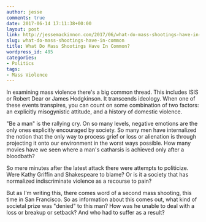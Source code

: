 ```yaml
---
author: jesse
comments: true
date: 2017-06-14 17:11:38+00:00
layout: post
link: http://jessemackinnon.com/2017/06/what-do-mass-shootings-have-in-common/
slug: what-do-mass-shootings-have-in-common
title: What Do Mass Shootings Have In Common?
wordpress_id: 495
categories:
- Politics
tags:
- Mass Violence
---
```


In examining mass violence there's a big common thread. This includes ISIS or Robert Dear or James Hodgkinson. It transcends ideology. When one of these events transpires, you can count on some combination of two factors: an explicitly misogynistic attitude, and a history of domestic violence.

"Be a man" is the rallying cry. On so many levels, negative emotions are the only ones explicitly encouraged by society. So many men have internalized the notion that the only way to process grief or loss or alienation is through projecting it onto our environment in the worst ways possible. How many movies have we seen where a man's catharsis is achieved only after a bloodbath?

So mere minutes after the latest attack there were attempts to politicize. Were Kathy Griffin and Shakespeare to blame? Or is it a society that has normalized indiscriminate violence as a recourse to pain?

But as I'm writing this, there comes word of a second mass shooting, this time in San Francisco. So as information about this comes out, what kind of societal prize was "denied" to this man? How was he unable to deal with a loss or breakup or setback? And who had to suffer as a result?
